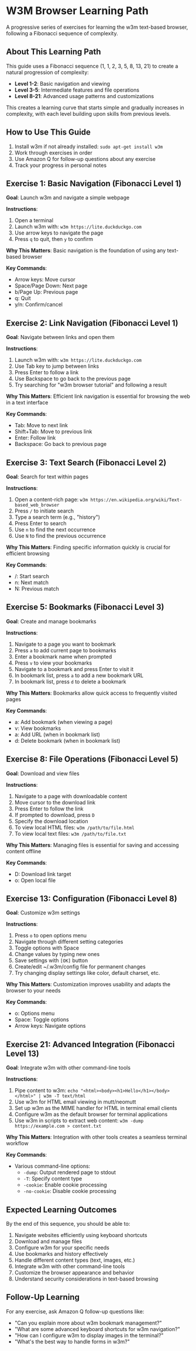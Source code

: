 # W3M Browser Learning Path

A progressive series of exercises for learning the w3m text-based browser, following a Fibonacci sequence of complexity.

## About This Learning Path

This guide uses a Fibonacci sequence (1, 1, 2, 3, 5, 8, 13, 21) to create a natural progression of complexity:

- **Level 1-2**: Basic navigation and viewing
- **Level 3-5**: Intermediate features and file operations
- **Level 8-21**: Advanced usage patterns and customizations

This creates a learning curve that starts simple and gradually increases in complexity, with each level building upon skills from previous levels.

## How to Use This Guide

1. Install w3m if not already installed: `sudo apt-get install w3m`
2. Work through exercises in order
3. Use Amazon Q for follow-up questions about any exercise
4. Track your progress in personal notes

## Exercise 1: Basic Navigation (Fibonacci Level 1)

**Goal**: Launch w3m and navigate a simple webpage

**Instructions**:
1. Open a terminal
2. Launch w3m with: `w3m https://lite.duckduckgo.com`
3. Use arrow keys to navigate the page
4. Press `q` to quit, then `y` to confirm

**Why This Matters**: Basic navigation is the foundation of using any text-based browser

**Key Commands**:
- Arrow keys: Move cursor
- Space/Page Down: Next page
- b/Page Up: Previous page
- q: Quit
- y/n: Confirm/cancel

## Exercise 2: Link Navigation (Fibonacci Level 1)

**Goal**: Navigate between links and open them

**Instructions**:
1. Launch w3m with: `w3m https://lite.duckduckgo.com`
2. Use Tab key to jump between links
3. Press Enter to follow a link
4. Use Backspace to go back to the previous page
5. Try searching for "w3m browser tutorial" and following a result

**Why This Matters**: Efficient link navigation is essential for browsing the web in a text interface

**Key Commands**:
- Tab: Move to next link
- Shift+Tab: Move to previous link
- Enter: Follow link
- Backspace: Go back to previous page

## Exercise 3: Text Search (Fibonacci Level 2)

**Goal**: Search for text within pages

**Instructions**:
1. Open a content-rich page: `w3m https://en.wikipedia.org/wiki/Text-based_web_browser`
2. Press `/` to initiate search
3. Type a search term (e.g., "history")
4. Press Enter to search
5. Use `n` to find the next occurrence
6. Use `N` to find the previous occurrence

**Why This Matters**: Finding specific information quickly is crucial for efficient browsing

**Key Commands**:
- /: Start search
- n: Next match
- N: Previous match

## Exercise 5: Bookmarks (Fibonacci Level 3)

**Goal**: Create and manage bookmarks

**Instructions**:
1. Navigate to a page you want to bookmark
2. Press `a` to add current page to bookmarks
3. Enter a bookmark name when prompted
4. Press `v` to view your bookmarks
5. Navigate to a bookmark and press Enter to visit it
6. In bookmark list, press `a` to add a new bookmark URL
7. In bookmark list, press `d` to delete a bookmark

**Why This Matters**: Bookmarks allow quick access to frequently visited pages

**Key Commands**:
- a: Add bookmark (when viewing a page)
- v: View bookmarks
- a: Add URL (when in bookmark list)
- d: Delete bookmark (when in bookmark list)

## Exercise 8: File Operations (Fibonacci Level 5)

**Goal**: Download and view files

**Instructions**:
1. Navigate to a page with downloadable content
2. Move cursor to the download link
3. Press Enter to follow the link
4. If prompted to download, press `D`
5. Specify the download location
6. To view local HTML files: `w3m /path/to/file.html`
7. To view local text files: `w3m /path/to/file.txt`

**Why This Matters**: Managing files is essential for saving and accessing content offline

**Key Commands**:
- D: Download link target
- o: Open local file

## Exercise 13: Configuration (Fibonacci Level 8)

**Goal**: Customize w3m settings

**Instructions**:
1. Press `o` to open options menu
2. Navigate through different setting categories
3. Toggle options with Space
4. Change values by typing new ones
5. Save settings with `[OK]` button
6. Create/edit ~/.w3m/config file for permanent changes
7. Try changing display settings like color, default charset, etc.

**Why This Matters**: Customization improves usability and adapts the browser to your needs

**Key Commands**:
- o: Options menu
- Space: Toggle options
- Arrow keys: Navigate options

## Exercise 21: Advanced Integration (Fibonacci Level 13)

**Goal**: Integrate w3m with other command-line tools

**Instructions**:
1. Pipe content to w3m: `echo "<html><body><h1>Hello</h1></body></html>" | w3m -T text/html`
2. Use w3m for HTML email viewing in mutt/neomutt
3. Set up w3m as the MIME handler for HTML in terminal email clients
4. Configure w3m as the default browser for terminal applications
5. Use w3m in scripts to extract web content: `w3m -dump https://example.com > content.txt`

**Why This Matters**: Integration with other tools creates a seamless terminal workflow

**Key Commands**:
- Various command-line options:
  - `-dump`: Output rendered page to stdout
  - `-T`: Specify content type
  - `-cookie`: Enable cookie processing
  - `-no-cookie`: Disable cookie processing

## Expected Learning Outcomes

By the end of this sequence, you should be able to:

1. Navigate websites efficiently using keyboard shortcuts
2. Download and manage files
3. Configure w3m for your specific needs
4. Use bookmarks and history effectively
5. Handle different content types (text, images, etc.)
6. Integrate w3m with other command-line tools
7. Customize the browser appearance and behavior
8. Understand security considerations in text-based browsing

## Follow-Up Learning

For any exercise, ask Amazon Q follow-up questions like:

- "Can you explain more about w3m bookmark management?"
- "What are some advanced keyboard shortcuts for w3m navigation?"
- "How can I configure w3m to display images in the terminal?"
- "What's the best way to handle forms in w3m?"
